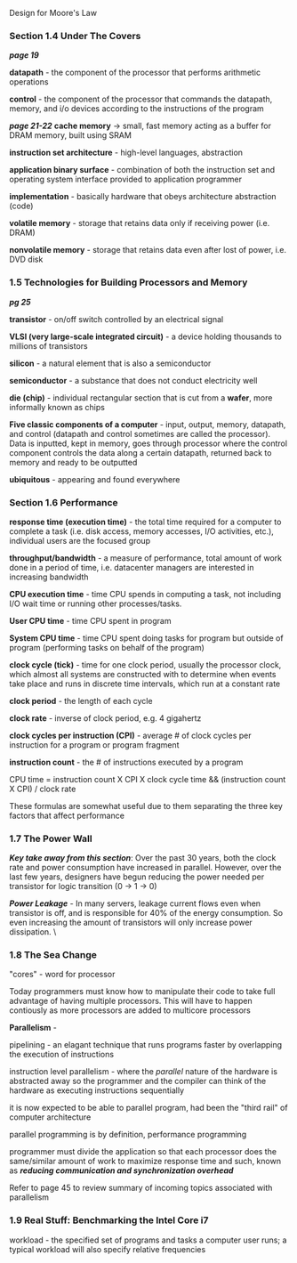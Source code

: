 
Design for Moore's Law

### Section 1.4 Under The Covers

***page 19***

**datapath** - the component of the processor that performs arithmetic operations

**control** - the component of the processor that commands the datapath, memory, and i/o devices according to the instructions of the program 

***page 21-22***
**cache memory** -> small, fast memory acting as a buffer for DRAM memory, built using SRAM

**instruction set architecture** - high-level languages, abstraction  

**application binary surface** - combination of both the instruction set and operating system interface provided to application programmer

**implementation** - basically hardware that obeys architecture abstraction (code)

**volatile memory** - storage that retains data only if receiving power (i.e. DRAM)

**nonvolatile memory** - storage that retains data even after lost of power, i.e. DVD disk 


### 1.5 Technologies for Building Processors and Memory

***pg 25***

**transistor** - on/off switch controlled by an electrical signal

**VLSI (very large-scale integrated circuit)** - a device holding thousands to millions of transistors

**silicon** - a natural element that is also a semiconductor 

**semiconductor** - a substance that does not conduct electricity well

**die (chip)** - individual rectangular section that is cut from a **wafer**, more informally known as chips

**Five classic components of a computer** - input, output, memory, datapath, and control (datapath and control sometimes are called the processor). Data is inputted, kept in memory, goes through processor where the control component controls the data along a certain datapath, returned back to memory and ready to be outputted

**ubiquitous** - appearing and found everywhere

### Section 1.6 Performance

**response time (execution time)** - the total time required for a computer to complete a task (i.e. disk access, memory accesses, I/O activities, etc.), individual users are the focused group  

**throughput/bandwidth** -  a measure of performance, total amount of work done in a period of time, i.e. datacenter managers are interested in increasing bandwidth

**CPU execution time** - time CPU spends in computing a task, not including I/O wait time or running other processes/tasks.

**User CPU time** - time CPU spent in program 

**System CPU time** - time CPU spent doing tasks for program but outside of program (performing tasks on behalf of the program)

**clock cycle (tick)** - time for one clock period, usually the processor clock, which almost all systems are constructed with to determine when events take place and runs in discrete time intervals, which run at a constant rate

**clock period** - the length of each cycle 

**clock rate** - inverse of clock period, e.g. 4 gigahertz

**clock cycles per instruction (CPI)** - average # of clock cycles per instruction for a program or program fragment

**instruction count** - the # of instructions executed by a program 

CPU time = instruction count X CPI X clock cycle time && (instruction count X CPI) / clock rate

These formulas are somewhat useful due to them separating the three key factors that affect performance

### 1.7 The Power Wall

***Key take away from this section***: Over the past 30 years, both the clock rate and power consumption have increased in parallel. However, over the last few years, designers have begun reducing the power needed per transistor for logic transition (0 -> 1 -> 0)

***Power Leakage*** - In many servers, leakage current flows even when transistor is off, and is responsible for 40% of the energy consumption. So even increasing the amount of transistors will only increase power dissipation.
\
### 1.8 The Sea Change


"cores" - word for processor

Today programmers must know how to manipulate their code to take full advantage of having multiple processors. This will have to happen contiously as more processors are added to multicore processors

**Parallelism** - 

pipelining - an elagant technique that runs programs faster by overlapping the execution of instructions 

instruction level parallelism - where the *parallel* nature of the hardware is abstracted away so the programmer and the compiler can think of the hardware as executing instructions sequentially

it is now expected to be able to parallel program, had been the "third rail" of computer architecture

parallel programming is by definition, performance programming

programmer must divide the application so that each processor does the same/similar amount of work to maximize response time and such, known as ***reducing communication and synchronization overhead***

Refer to page 45 to review summary of incoming topics associated with parallelism

### 1.9 Real Stuff: Benchmarking the Intel Core i7

workload - the specified set of programs and tasks a computer user runs; a typical workload will also specify relative frequencies






